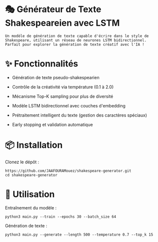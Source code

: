 # 🎭 Générateur de Texte Shakespeareien avec LSTM
    Un modèle de génération de texte capable d'écrire dans le style de Shakespeare, utilisant un réseau de neurones LSTM bidirectionnel. Parfait pour explorer la génération de texte créatif avec l'IA !

# ✨ Fonctionnalités
- Génération de texte pseudo-shakespearien

- Contrôle de la créativité via température (0.1 à 2.0)

- Mécanisme Top-K sampling pour plus de diversité

- Modèle LSTM bidirectionnel avec couches d'embedding

- Prétraitement intelligent du texte (gestion des caractères spéciaux)

- Early stopping et validation automatique

# 📦 Installation
Clonez le dépôt :

    https://github.com/JAAFOURAMouez/shakespeare-generator.git
    cd shakespeare-generator

# 🚀 Utilisation
Entraînement du modèle :

    python3 main.py --train --epochs 30 --batch_size 64

Génération de texte :

    python3 main.py --generate --length 500 --temperature 0.7 --top_k 15
